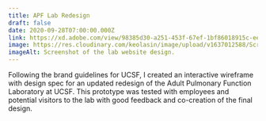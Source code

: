 ```yaml
---
title: APF Lab Redesign
draft: false
date: 2020-09-28T07:00:00.000Z
link: https://xd.adobe.com/view/98385d30-a251-453f-67ef-1bf86018915c-ee09/?fullscreen&hints=off
image: https://res.cloudinary.com/keolasin/image/upload/v1637012588/Screenshot_2021-11-15_at_13-42-45_apflab_n6xwml.png
imageAlt: Screenshot of the lab website design.
---
```

Following the brand guidelines for UCSF, I created an interactive wireframe with design spec for an updated redesign of the Adult Pulmonary Function Laboratory at UCSF. This prototype was tested with employees and potential visitors to the lab with good feedback and co-creation of the final design. 